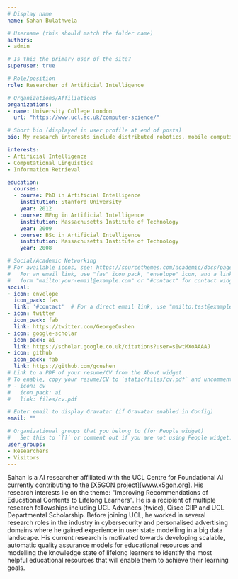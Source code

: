 ```yaml
---
# Display name
name: Sahan Bulathwela

# Username (this should match the folder name)
authors:
- admin

# Is this the primary user of the site?
superuser: true

# Role/position
role: Researcher of Artificial Intelligence

# Organizations/Affiliations
organizations:
- name: University College London
  url: "https://www.ucl.ac.uk/computer-science/"

# Short bio (displayed in user profile at end of posts)
bio: My research interests include distributed robotics, mobile computing and programmable matter.

interests:
- Artificial Intelligence
- Computational Linguistics
- Information Retrieval

education:
  courses:
  - course: PhD in Artificial Intelligence
    institution: Stanford University
    year: 2012
  - course: MEng in Artificial Intelligence
    institution: Massachusetts Institute of Technology
    year: 2009
  - course: BSc in Artificial Intelligence
    institution: Massachusetts Institute of Technology
    year: 2008

# Social/Academic Networking
# For available icons, see: https://sourcethemes.com/academic/docs/page-builder/#icons
#   For an email link, use "fas" icon pack, "envelope" icon, and a link in the
#   form "mailto:your-email@example.com" or "#contact" for contact widget.
social:
- icon: envelope
  icon_pack: fas
  link: '#contact'  # For a direct email link, use "mailto:test@example.org".
- icon: twitter
  icon_pack: fab
  link: https://twitter.com/GeorgeCushen
- icon: google-scholar
  icon_pack: ai
  link: https://scholar.google.co.uk/citations?user=sIwtMXoAAAAJ
- icon: github
  icon_pack: fab
  link: https://github.com/gcushen
# Link to a PDF of your resume/CV from the About widget.
# To enable, copy your resume/CV to `static/files/cv.pdf` and uncomment the lines below.
# - icon: cv
#   icon_pack: ai
#   link: files/cv.pdf

# Enter email to display Gravatar (if Gravatar enabled in Config)
email: ""

# Organizational groups that you belong to (for People widget)
#   Set this to `[]` or comment out if you are not using People widget.
user_groups:
- Researchers
- Visitors
---
```


Sahan is a AI researcher affiliated with the UCL Centre for Foundational AI currently contributing to the [X5GON project][www.x5gon.org]. His research interests lie on the theme: "Improving Recommendations of Educational Contents to Lifelong Learners". He is a recipient of multiple research fellowships including UCL Advances (twice), Cisco CIIP and UCL Departmental Scholarship. Before joining UCL, he worked  in several research roles in the industry in cybersecurity and personalised advertising domains where he gained experience in user state modelling in a big data landscape. His current research is motivated towards developing scalable, automatic quality assurance models for educational resources and modelling the knowledge state of lifelong learners to identify the most helpful educational resources that will enable them to achieve their learning goals.
